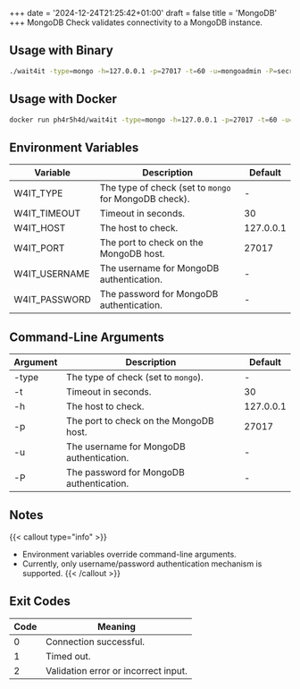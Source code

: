 +++
date = '2024-12-24T21:25:42+01:00'
draft = false
title = 'MongoDB'
+++
MongoDB Check validates connectivity to a MongoDB instance.

## Usage with Binary
```bash
./wait4it -type=mongo -h=127.0.0.1 -p=27017 -t=60 -u=mongoadmin -P=secret
```

## Usage with Docker
```bash
docker run ph4r5h4d/wait4it -type=mongo -h=127.0.0.1 -p=27017 -t=60 -u=mongoadmin -P=secret
```

## Environment Variables

| Variable     | Description                                                             | Default   |
|--------------|-------------------------------------------------------------------------|-----------|
| W4IT_TYPE    | The type of check (set to `mongo` for MongoDB check).                   | -         |
| W4IT_TIMEOUT | Timeout in seconds.                                                    | 30        |
| W4IT_HOST    | The host to check.                                                     | 127.0.0.1 |
| W4IT_PORT    | The port to check on the MongoDB host.                                  | 27017     |
| W4IT_USERNAME| The username for MongoDB authentication.                                | -         |
| W4IT_PASSWORD| The password for MongoDB authentication.                                | -         |

## Command-Line Arguments

| Argument      | Description                                                             | Default   |
|---------------|-------------------------------------------------------------------------|-----------|
| -type         | The type of check (set to `mongo`).                                     | -         |
| -t            | Timeout in seconds.                                                    | 30        |
| -h            | The host to check.                                                     | 127.0.0.1 |
| -p            | The port to check on the MongoDB host.                                  | 27017     |
| -u            | The username for MongoDB authentication.                                | -         |
| -P            | The password for MongoDB authentication.                                | -         |

## Notes
{{< callout type="info" >}}
- Environment variables override command-line arguments.
- Currently, only username/password authentication mechanism is supported.
{{< /callout >}}

## Exit Codes
| Code | Meaning                            |
|------|------------------------------------|
| 0    | Connection successful.            |
| 1    | Timed out.                         |
| 2    | Validation error or incorrect input.
